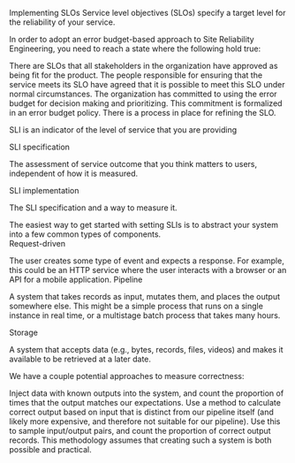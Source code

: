 Implementing SLOs
Service level objectives (SLOs) specify a target level for the reliability of your service.

In order to adopt an error budget-based approach to Site Reliability Engineering, you need to reach a state where the following hold true:

There are SLOs that all stakeholders in the organization have approved as being fit for the product.
The people responsible for ensuring that the service meets its SLO have agreed that it is possible to meet this SLO under normal circumstances.
The organization has committed to using the error budget for decision making and prioritizing. This commitment is formalized in an error budget policy.
There is a process in place for refining the SLO.

SLI is an indicator of the level of service that you are providing

SLI specification

The assessment of service outcome that you think matters to users, independent of how it is measured.

SLI implementation

The SLI specification and a way to measure it.

The easiest way to get started with setting SLIs is to abstract your system into a few common types of components.  
        Request-driven

The user creates some type of event and expects a response. For example, this could be an HTTP service where the user interacts with a browser or an API for a mobile application.
      Pipeline

A system that takes records as input, mutates them, and places the output somewhere else. This might be a simple process that runs on a single instance in real time, or a multistage batch process that takes many hours.


Storage

A system that accepts data (e.g., bytes, records, files, videos) and makes it available to be retrieved at a later date.

We have a couple potential approaches to measure correctness:

Inject data with known outputs into the system, and count the proportion of times that the output matches our expectations.
Use a method to calculate correct output based on input that is distinct from our pipeline itself (and likely more expensive, and therefore not suitable for our pipeline). Use this to sample input/output pairs, and count the proportion of correct output records. This methodology assumes that creating such a system is both possible and practical.